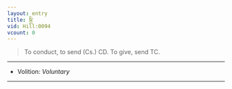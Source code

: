 ```yaml
---
layout: entry
title: སྐྲི་
vid: Hill:0094
vcount: 0
---
```

> To conduct, to send (Cs\.) CD\. To give, send TC\.

---
* Volition: _Voluntary_

---


